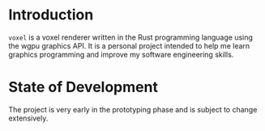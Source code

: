 # Introduction
`voxel` is a voxel renderer written in the Rust programming language using the wgpu graphics API. It is a personal project intended to help me learn graphics programming and improve my software engineering skills.

# State of Development
The project is very early in the prototyping phase and is subject to change extensively.
